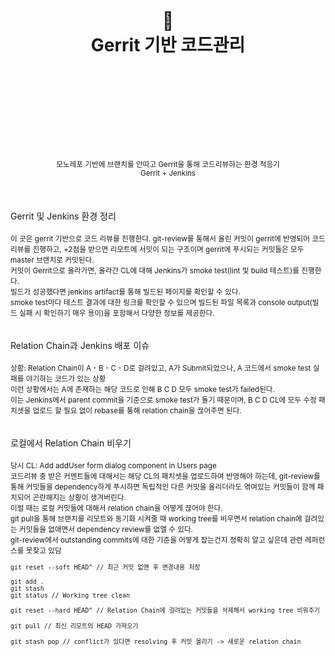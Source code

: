 <div align="center">
  <h1>
    <br/>
    <br/>
    🦊
    <br />
    Gerrit 기반 코드관리
    <br />
    <br />
    <br />
    <br />
  </h1>
  <sup>
    <br />
    <br />
    <br />
    모노레포 기반에 브랜치를 안따고 Gerrit을 통해 코드리뷰하는 환경 적응기
    <br />
    Gerrit + Jenkins
  </sup>
  <br />
  <br />
  <br />
  <br />
</div>
<div>
  Gerrit 및 Jenkins 환경 정리
  <br />
  <br />
  <sup>
    이 곳은 gerrit 기반으로 코드 리뷰를 진행한다. git-review를 통해서 올린 커밋이 gerrit에 반영되어 코드리뷰를 진행하고, +2점을 받으면 리모트에 서밋이 되는 구조이며 gerrit에 푸시되는 커밋들은 모두 master 브랜치로 커밋된다. <br />
    커밋이 Gerrit으로 올라가면, 올라간 CL에 대해 Jenkins가 smoke test(lint 및 build 테스트)를 진행한다.<br />
    빌드가 성공했다면 jenkins artifact를 통해 빌드된 페이지를 확인할 수 있다.<br />
    smoke test마다 테스트 결과에 대한 링크를 확인할 수 있으며 빌드된 파일 목록과 console output(빌드 실패 시 확인하기 매우 용이)을 포함해서 다양한 정보를 제공한다.<br />
  </sup>
</div>
<br />
<br />
<div>
  Relation Chain과 Jenkins 배포 이슈
  <br />
  <br />
  <sup>
    상황: Relation Chain이 A - B - C - D로 걸려있고, A가 Submit되었으나, A 코드에서 smoke test 실패를 야기하는 코드가 있는 상황<br />
    이런 상황에서는 A에 존재하는 해당 코드로 인해 B C D 모두 smoke test가 failed된다.<br />
    이는 Jenkins에서 parent commit을 기준으로 smoke test가 돌기 때문이며, B C D CL에 모두 수정 패치셋을 업로드 할 필요 없이 rebase를 통해 relation chain을 끊어주면 된다.<br />
  </sup>
</div>
<br />
<br />
<div>
  로컬에서 Relation Chain 비우기
  <br />
  <br />
  <sup>
    당시 CL: Add addUser form dialog component in Users page <br />
    코드리뷰 중 받은 커멘트들에 대해서는 해당 CL의 패치셋을 업로드하여 반영해야 하는데, git-review를 통해 커밋들을 dependency하게 푸시하면 독립적인 다른 커밋을 올리더라도 엮여있는 커밋들이 함께 패치되어 곤란해지는 상황이 생겨버린다. <br />
    이럴 때는 로컬 커밋들에 대해서 relation chain을 어떻게 끊어야 한다. <br />
    git pull을 통해 브랜치를 리모트와 동기화 시켜줄 때 working tree를 비우면서 relation chain에 걸려있는 커밋들을 없애면서 dependency review를 없앨 수 있다. <br />
    git-review에서 outstanding commits에 대한 기준을 어떻게 잡는건지 정확히 알고 싶은데 관련 레퍼런스를 못찾고 있담<br />
    
    git reset --soft HEAD^ // 최근 커밋 없앤 후 변경내용 저장
    
    git add .
    git stash
    git status // Working tree clean
    
    git reset --hard HEAD^ // Relation Chain에 걸려있는 커밋들을 삭제해서 working tree 비워주기

    git pull // 최신 리모트의 HEAD 가져오기

    git stash pop // conflict가 있다면 resolving 후 커밋 올리기 -> 새로운 relation chain
  </sup>
</div>
<br />
<br />
